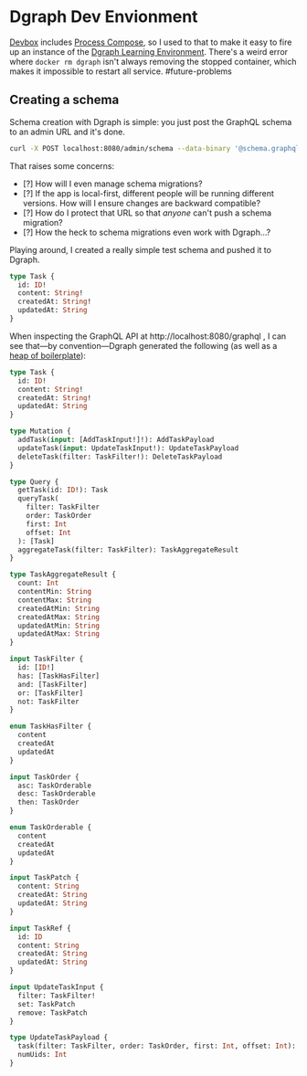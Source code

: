 # Dgraph Dev Envionment

[Devbox](https://www.jetify.com/docs/devbox/) includes [Process Compose](https://f1bonacc1.github.io/process-compose/), so I used to that to make it easy to fire up an instance of the [Dgraph Learning Environment](https://dgraph.io/docs/deploy/installation/single-host-setup/). There's a weird error where `docker rm dgraph` isn't always removing the stopped container, which makes it impossible to restart all service. #future-problems

## Creating a schema

Schema creation with Dgraph is simple: you just post the GraphQL schema to an admin URL and it's done.

```bash
curl -X POST localhost:8080/admin/schema --data-binary '@schema.graphql'
```

That raises some concerns:

- [?] How will I even manage schema migrations?
- [?] If the app is local-first, different people will be running different versions. How will I ensure changes are backward compatible?
- [?] How do I protect that URL so that _anyone_ can't push a schema migration?
- [?] How the heck to schema migrations even work with Dgraph...?

Playing around, I created a really simple test schema and pushed it to Dgraph.

```graphql
type Task {
  id: ID!
  content: String!
  createdAt: String!
  updatedAt: String
}
```

When inspecting the GraphQL API at http://localhost:8080/graphql
, I can see that—by convention—Dgraph generated the following (as well as a [heap of boilerplate](https://dgraph.io/docs/graphql/schema/dgraph-schema/)):

```graphql
type Task {
  id: ID!
  content: String!
  createdAt: String!
  updatedAt: String
}

type Mutation {
  addTask(input: [AddTaskInput!]!): AddTaskPayload
  updateTask(input: UpdateTaskInput!): UpdateTaskPayload
  deleteTask(filter: TaskFilter!): DeleteTaskPayload
}

type Query {
  getTask(id: ID!): Task
  queryTask(
    filter: TaskFilter
    order: TaskOrder
    first: Int
    offset: Int
  ): [Task]
  aggregateTask(filter: TaskFilter): TaskAggregateResult
}

type TaskAggregateResult {
  count: Int
  contentMin: String
  contentMax: String
  createdAtMin: String
  createdAtMax: String
  updatedAtMin: String
  updatedAtMax: String
}

input TaskFilter {
  id: [ID!]
  has: [TaskHasFilter]
  and: [TaskFilter]
  or: [TaskFilter]
  not: TaskFilter
}

enum TaskHasFilter {
  content
  createdAt
  updatedAt
}

input TaskOrder {
  asc: TaskOrderable
  desc: TaskOrderable
  then: TaskOrder
}

enum TaskOrderable {
  content
  createdAt
  updatedAt
}

input TaskPatch {
  content: String
  createdAt: String
  updatedAt: String
}

input TaskRef {
  id: ID
  content: String
  createdAt: String
  updatedAt: String
}

input UpdateTaskInput {
  filter: TaskFilter!
  set: TaskPatch
  remove: TaskPatch
}

type UpdateTaskPayload {
  task(filter: TaskFilter, order: TaskOrder, first: Int, offset: Int): [Task]
  numUids: Int
}
```

